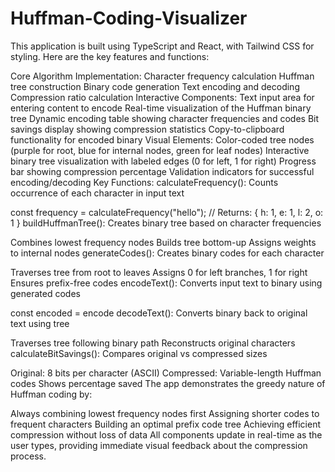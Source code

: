 # Huffman-Coding-Visualizer

This application is built using TypeScript and React, with Tailwind CSS for styling. Here are the key features and functions:

Core Algorithm Implementation: Character frequency calculation Huffman tree construction Binary code generation Text encoding and decoding Compression ratio calculation Interactive Components: Text input area for entering content to encode Real-time visualization of the Huffman binary tree Dynamic encoding table showing character frequencies and codes Bit savings display showing compression statistics Copy-to-clipboard functionality for encoded binary Visual Elements: Color-coded tree nodes (purple for root, blue for internal nodes, green for leaf nodes) Interactive binary tree visualization with labeled edges (0 for left, 1 for right) Progress bar showing compression percentage Validation indicators for successful encoding/decoding Key Functions: calculateFrequency(): Counts occurrence of each character in input text

const frequency = calculateFrequency("hello"); // Returns: { h: 1, e: 1, l: 2, o: 1 } buildHuffmanTree(): Creates binary tree based on character frequencies

Combines lowest frequency nodes Builds tree bottom-up Assigns weights to internal nodes generateCodes(): Creates binary codes for each character

Traverses tree from root to leaves Assigns 0 for left branches, 1 for right Ensures prefix-free codes encodeText(): Converts input text to binary using generated codes

const encoded = encode decodeText(): Converts binary back to original text using tree

Traverses tree following binary path Reconstructs original characters calculateBitSavings(): Compares original vs compressed sizes

Original: 8 bits per character (ASCII) Compressed: Variable-length Huffman codes Shows percentage saved The app demonstrates the greedy nature of Huffman coding by:

Always combining lowest frequency nodes first Assigning shorter codes to frequent characters Building an optimal prefix code tree Achieving efficient compression without loss of data All components update in real-time as the user types, providing immediate visual feedback about the compression process.
